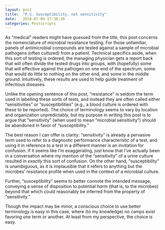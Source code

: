 ```yaml
---
layout: post
title:  "P.S. Susceptibility, not sensitivity"
date:   2018-07-09 17:38:30
categories: Postscripts
---
```


As “medical” readers might have guessed from the title, this post concerns the nomenclature of microbial resistance testing. 
For those unfamiliar, panels of antimicrobial compounds are tested against a sample of microbial pathogens (often cultured) 
from a patient. Technical specifics aside, when this sort of testing is ordered, the managing physician gets a report back 
that will often divide the tested drugs into groups, with (hopefully) some that will effective against the pathogen on one 
end of the spectrum, some that would do little to nothing on the other end, and some in the middle ground. Intuitively, these 
results are used to help guide treatment of infectious diseases.

Unlike the opening sentence of this post, “resistance” is seldom the term used in labelling these sorts of tests, and instead 
they are often called either “sensitivities” or “susceptibilities” (e.g., a blood culture is ordered with these to be reported). 
The choice of terminology seems to vary by location and organization unpredictably, but my purpose in writing this post is to 
argue that “sensitivity” (when used to mean “microbial sensitivity”) should be abandoned in favor of “susceptibility.”

The best reason I can offer is clarity: “sensitivity” is already a pervasive term used to refer to a diagnostic performance 
characteristic of a test, and using it in reference to a test in a different manner is an invitation for confusion. If it 
seems like I’m exaggerating, just know that I’ve actually been in a conversation where my mention of the “sensitivity” of a 
urine culture resulted in <i>exactly</i> this sort of confusion. On the other hand, “susceptibility” is unambiguous, as it is 
implausible that it refers to anything but the microbes’ resistance profile when used in the context of a microbial culture.

Further, “susceptibility” seems to better connote the intended message, conveying a sense of disposition to potential <i>harm</i> 
(that is, to the microbes) beyond that which could reasonably be inferred from the property of “sensitivity.”

Though the impact may be minor, a conscious choice to use better terminology is easy in this case, where (to my knowledge) no 
camps exist favoring one term or another. At least from my perspective, the choice is easy.
